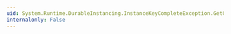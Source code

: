```yaml
---
uid: System.Runtime.DurableInstancing.InstanceKeyCompleteException.GetObjectData(System.Runtime.Serialization.SerializationInfo,System.Runtime.Serialization.StreamingContext)
internalonly: False
---
```

